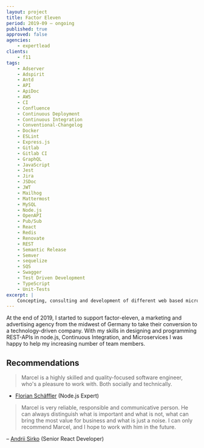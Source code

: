 ```yaml
---
layout: project
title: Factor Eleven
period: 2019-09 – ongoing
published: true
approved: false
agencies:
    - expertlead
clients:
    - f11
tags:
    - Adserver
    - Adspirit
    - Antd
    - API
    - ApiDoc
    - AWS
    - CI
    - Confluence
    - Continuous Deployment
    - Continuous Integration
    - Conventional-Changelog
    - Docker
    - ESLint
    - Express.js
    - Gitlab
    - Gitlab CI
    - GraphQL
    - JavaScript
    - Jest
    - Jira
    - JSDoc
    - JWT
    - Mailhog
    - Mattermost
    - MySQL
    - Node.js
    - OpenAPI
    - Pub/Sub
    - React
    - Redis
    - Renovate
    - REST
    - Semantic Release
    - Semver
    - sequelize
    - SQS
    - Swagger
    - Test Driven Development
    - TypeScript
    - Unit-Tests
excerpt: |
    Concepting, consulting and development of different web based microservices, libraries and APIs.
---
```

At the end of 2019, I started to support factor-eleven, a marketing and advertising agency from the midwest of Germany to take their conversion to a technology-driven company. With my skills in designing and programming REST-APIs in node.js, Continuous Integration, and Microservices I was happy to help my increasing number of team members.

## Recommendations

> Marcel is a highly skilled and quality-focused software engineer, who's a pleasure to work with. Both socially and technically.

- [Florian Schäffler](https://www.linkedin.com/in/fschaeffler/) (Node.js Expert)

> Marcel is very reliable, responsible and communicative person. He can always distinguish what is important and what is not, what can bring the most value for business and what is just a noise. I can only recommend Marcel, and I hope to work with him in the future.

– [Andrii Sirko](https://www.linkedin.com/in/andrii-sirko) (Senior React Developer)
